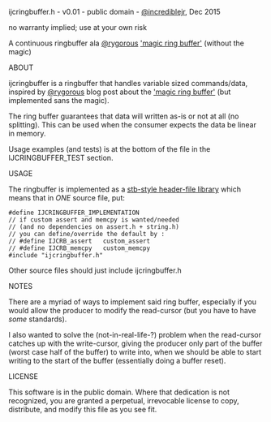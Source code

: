 ijcringbuffer.h - v0.01 - public domain - [@incrediblejr][4], Dec 2015

no warranty implied; use at your own risk

A continuous ringbuffer ala [@rygorous][2] ['magic ring buffer'][1] (without the magic)

ABOUT

ijcringbuffer is a ringbuffer that handles variable sized commands/data, inspired
by [@rygorous][2] blog post about the ['magic ring buffer'][1] (but implemented sans the magic).

The ring buffer guarantees that data will written as-is or not at all (no splitting).
This can be used when the consumer expects the data be linear in memory.

Usage examples (and tests) is at the bottom of the file in the IJCRINGBUFFER_TEST section.

USAGE

The ringbuffer is implemented as a [stb-style header-file library][3] which means that
in *ONE* source file, put:

    #define IJCRINGBUFFER_IMPLEMENTATION
	// if custom assert and memcpy is wanted/needed
	// (and no dependencies on assert.h + string.h)
	// you can define/override the default by :
    // #define IJCRB_assert   custom_assert
    // #define IJCRB_memcpy   custom_memcpy
    #include "ijcringbuffer.h"

Other source files should just include ijcringbuffer.h


NOTES

There are a myriad of ways to implement said ring buffer, especially if you
would allow the producer to modify the read-cursor (but you have to
have _some_ standards).

I also wanted to solve the (not-in-real-life-?) problem when the read-cursor catches
up with the write-cursor, giving the producer only part of the buffer (worst case
half of the buffer) to write into, when we should be able to start writing to the
start of the buffer (essentially doing a buffer reset).

[1]: https://fgiesen.wordpress.com/2012/07/21/the-magic-ring-buffer/
[2]: https://twitter.com/rygorous
[3]: https://github.com/nothings/stb
[4]: https://twitter.com/incrediblejr

LICENSE

This software is in the public domain. Where that dedication is not
recognized, you are granted a perpetual, irrevocable license to copy,
distribute, and modify this file as you see fit.
